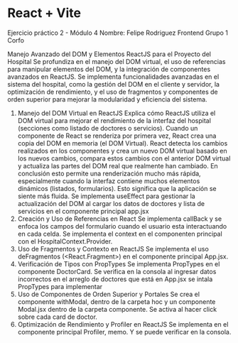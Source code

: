 # React + Vite

Ejercicio práctico 2 - Módulo 4
Nombre: Felipe Rodriguez
Frontend Grupo 1 Corfo

Manejo Avanzado del DOM y Elementos ReactJS para el Proyecto del Hospital
Se profundiza en el manejo del DOM virtual, el uso de referencias para manipular elementos del DOM, y la integración de componentes avanzados en ReactJS. Se implementa funcionalidades avanzadas en el sistema del hospital, como la gestión del DOM en el cliente y servidor, la optimización de rendimiento, y el uso de fragmentos y componentes de orden superior para mejorar la modularidad y eficiencia del sistema.

1. Manejo del DOM Virtual en ReactJS
Explica cómo ReactJS utiliza el DOM virtual para mejorar el rendimiento de la interfaz del hospital (secciones como listado de doctores o servicios).
Cuando un componente de React se renderiza por primera vez, React crea una copia del DOM en memoria (el DOM Virtual).
React detecta los cambios realizados en los componentes y crea un nuevo DOM virtual basado en los nuevos cambios, compara estos cambios con el anterior DOM virtual y actualiza las partes del DOM real que realmente han cambiado. En conclusión esto permite una renderización mucho más rápida, especialmente cuando la interfaz contiene muchos elementos dinámicos (listados, formularios). Esto significa que la aplicación se siente más fluida.
Se implementa useEffect para gestionar la actualización del DOM al cargar los datos de doctores y lista de servicios en el componente principal app.jsx
2. Creación y Uso de Referencias en React
Se implementa callBack y se enfoca los campos del formulario cuando el usuario esta interactuando en cada celda.
Se implementa el context en el componenten principal con el HospitalContext.Provider.
3. Uso de Fragmentos y Contexto en ReactJS
Se implementa el uso deFragmentos (<React.Fragment>) en el componente principal App.jsx.
4. Verificación de Tipos con PropTypes
Se implementa PropTypes en el componente DoctorCard. Se verifica en la consola al ingresar datos incorrectos en el arreglo de doctores que está en App.jsx
se intala PropTypes para implementar
5. Uso de Componentes de Orden Superior y Portales
Se crea el componente withModal, dentro de la carpeta hoc y un componente Modal.jsx dentro de la carpeta componente. Se activa al hacer click sobre cada card de doctor.
6. Optimización de Rendimiento y Profiler en ReactJS
Se implementa en el componente principal Profiler, memo. Y se puede verificar en la consola.
